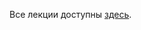 Все лекции доступны [здесь](https://drive.google.com/drive/folders/1icDbQvnomu_A6n6WlP0wSIDPX6S9sKVJ?usp=share_link).
